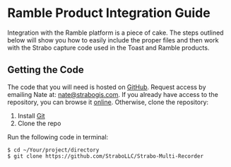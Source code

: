 Ramble Product Integration Guide
===

Integration with the Ramble platform is a piece of cake. The steps outlined below will show you how to easily include the proper files and then work with the Strabo capture code used in the Toast and Ramble products.

Getting the Code
---

The code that you will need is hosted on [GitHub](http://github.com). Request access by emailing Nate at: nate@strabogis.com. If you already have access to the repository, you can browse it [online](https://github.com/StraboLLC/Strabo-Multi-Recorder). Otherwise, clone the repository:

1. Install [Git](http://git-scm.com/)
2. Clone the repo

Run the following code in terminal:

	$ cd ~/Your/project/directory
	$ git clone https://github.com/StraboLLC/Strabo-Multi-Recorder


